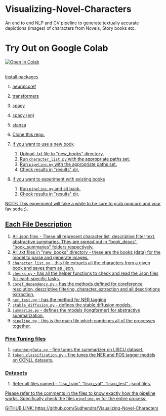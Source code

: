 # Visualizing-Novel-Characters
An end to end NLP and CV pipeline to generate textually accurate depictions (images) of characters from Novels, Story books etc.
<br>
# Try Out on Google Colab
<div>
    <a href="https://colab.research.google.com/drive/1HtJoW2feLOE-MQ8f5Gxjq1G07bvm88jM?usp=sharing"><img src="https://colab.research.google.com/assets/colab-badge.svg" target='_blank' alt="Open In Colab">
</div>
<br>
    
Install packages
1. neuralcoref
2. transformers
3. spacy
4. spacy (en)
5. stanza

1. Clone this repo.
2. If you want to use a new book
    1. Upload .txt file to "new_books" directory.
    2. Run `character_list.py` with the appropriate paths set.
    3. Run `pipeline.py` with the appropriate paths set.
    4. Check results in "results" dir.
3. If you want to experiment with existing books
    1. Run `pipeline.py` and sit back.
    2. Check results in "results" dir.

NOTE: This experiment will take a while to be sure to grab popcorn and your fav soda ;).

## Each File Description
1. All .json files - These all represent character list, descriptive filter text, abstractive summaries. They are spread out in "book_descs", "book_summaries" folders respectively.
2. All .txt files in "new_books" directory - these are the books (data) for the model to parse and generate images.
3. `character_list.py` - this file extracts all the characters from a given book and saves them as .json.
4. `checks.py` - has all the helper functions to check and read the .json files for each specific tasks.
5. `coref_dependency.py` - has the methods defined for coreference resolution, descriptive filtering, character_extraction and all descriptions extraction.
6. `ner_test.py` - has the method for NER tagging
7. `stable_diffusion.py` - defines the stable diffusion models.
8. `summarize.py` - defines the models (longformer) for abstractive summarization.
7. `pipeline.py` - this is the main file which combines all of the processes together.

### Fine Tuning files
1. `gutenbergData.py` - fine tunes the summarizer on LISCU dataset.
2. `token_classification.py` - fine tunes the NER and POS tagger models on CONLL datasets.

### Datasets
1. Refer all files named - "lisu_train", "liscu_val", "liscu_test" .jsonl files.

Please refer to the comments in the files to know exactly how the pipeline works. Specifically check the files `pipeline.py` for the entire process.

GITHUB LINK: https://github.com/Sudhendra/Visualizing-Novel-Characters

